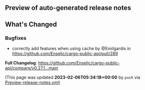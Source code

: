 ## Preview of auto-generated release notes
<!-- Release notes generated using configuration in .github/release.yml at main -->

## What's Changed
### Bugfixes
* correctly add features when using cache by @Emilgardis in https://github.com/Enselic/cargo-public-api/pull/289


**Full Changelog**: https://github.com/Enselic/cargo-public-api/compare/v0.27.1...main


(This page was updated **2023-02-06T05:34:18+00:00** by `push` via [Preview-release-notes.yml](https://github.com/Enselic/cargo-public-api/actions/runs/4100715607))
